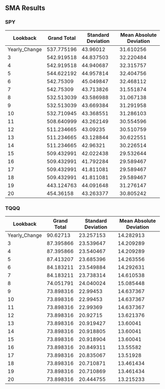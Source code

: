 ## SMA Results

### SPY
| Lookback | Grand Total | Standard Deviation | Mean Absolute Deviation |
|---|---|---|---|
| Yearly_Change | 537.775196 | 43.96012 | 31.610256 |
| 3 | 542.919518 | 44.837503 | 32.220484 |
| 4 | 542.919518 | 44.940687 | 32.315757 |
| 5 | 544.622192 | 44.957814 | 32.404756 |
| 6 | 542.75309 | 45.049847 | 32.468112 |
| 7 | 542.75309 | 43.713826 | 31.551874 |
| 8 | 532.513039 | 43.586988 | 31.067138 |
| 9 | 532.513039 | 43.669384 | 31.291958 |
| 10 | 532.710945 | 43.368551 | 31.286103 |
| 11 | 508.640999 | 43.262149 | 30.554596 |
| 12 | 511.234665 | 43.09235 | 30.510759 |
| 13 | 511.234665 | 43.128844 | 30.622551 |
| 14 | 511.234665 | 42.96321 | 30.226514 |
| 15 | 509.432991 | 42.022438 | 29.532644 |
| 16 | 509.432991 | 41.792284 | 29.589467 |
| 17 | 509.432991 | 41.811081 | 29.589467 |
| 18 | 509.432991 | 41.811081 | 29.589467 |
| 19 | 443.124763 | 44.091648 | 31.276147 |
| 20 | 454.36158 | 43.263377 | 30.805242 |

### TQQQ
| Lookback | Grand Total | Standard Deviation | Mean Absolute Deviation |
|---|---|---|---|
| Yearly_Change | 90.62713 | 23.257153 | 14.282913 |
| 3 | 87.395866 | 23.539647 | 14.209289 |
| 4 | 87.395866 | 23.540467 | 14.209289 |
| 5 | 87.413207 | 23.685396 | 14.263556 |
| 6 | 84.183211 | 23.549884 | 14.292631 |
| 7 | 84.183211 | 23.738314 | 14.610538 |
| 8 | 74.051791 | 24.040024 | 15.085448 |
| 9 | 73.898316 | 22.99453 | 14.637367 |
| 10 | 73.898316 | 22.99453 | 14.637367 |
| 11 | 73.898316 | 22.99369 | 14.637367 |
| 12 | 73.898316 | 20.92715 | 13.621376 |
| 13 | 73.898316 | 20.919427 | 13.60041 |
| 14 | 73.898316 | 20.918805 | 13.60041 |
| 15 | 73.898316 | 20.918904 | 13.60041 |
| 16 | 73.898316 | 20.849311 | 13.55582 |
| 17 | 73.898316 | 20.835067 | 13.51928 |
| 18 | 73.898316 | 20.710871 | 13.461434 |
| 19 | 73.898316 | 20.710869 | 13.461434 |
| 20 | 73.898316 | 20.444755 | 13.215233 |
